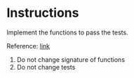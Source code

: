 # Instructions

Implement the functions to pass the tests.


Reference: [link](https://en.wikipedia.org/wiki/Fold_(higher-order_function))

1. Do not change signature of functions
1. Do not change tests


